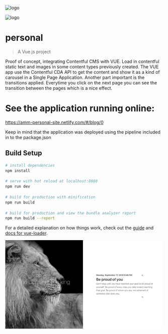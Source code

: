 ![logo](https://cdn-images-1.medium.com/max/2000/1*nfvapd86apvGH-hNBYkYuw.png)

![logo](https://d33wubrfki0l68.cloudfront.net/92c7b4c3938bf70914c40c26c0b1e221ef558bf9/e8622/assets/images/logos/contentful-light.svg)

# personal

> A Vue.js project

Proof of concept, integrating Contentful CMS with VUE. 
Load in contentful static text and images in some content types previously created. 
The VUE app use the Contentful CDA API to get the content and show it as a kind of carousel in a Single Page Application.
Another part important is the transitions applied. Everytime you click on the next page you can see the transition 
between the pages which is a nice effect.
 
# See the application running online: 
https://amm-personal-site.netlify.com/#/blog/0

Keep in mind that the application was deployed using the pipeline included in to the package.json

## Build Setup

``` bash
# install dependencies
npm install

# serve with hot reload at localhost:8080
npm run dev

# build for production with minification
npm run build

# build for production and view the bundle analyzer report
npm run build --report
```

For a detailed explanation on how things work, check out the [guide](http://vuejs-templates.github.io/webpack/) and [docs for vue-loader](http://vuejs.github.io/vue-loader).

![theLionAndTheKing](https://raw.githubusercontent.com/amartinm7/personal/master/theLionAndTheKing.png)
